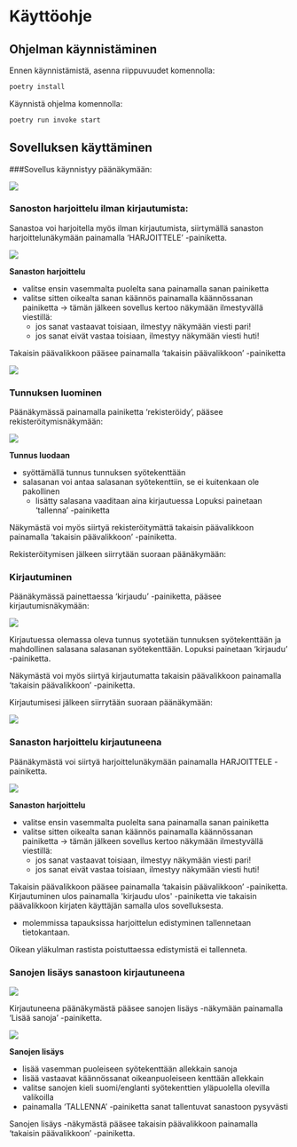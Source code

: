 # Käyttöohje

## Ohjelman käynnistäminen

Ennen käynnistämistä, asenna riippuvuudet komennolla:

```bash
poetry install
```

Käynnistä ohjelma komennolla:

```bash
poetry run invoke start
```

## Sovelluksen käyttäminen

###Sovellus käynnistyy päänäkymään:

![](./kuvat/main.png)


### Sanoston harjoittelu ilman kirjautumista:

Sanastoa voi harjoitella myös ilman kirjautumista, siirtymällä sanaston harjoittelunäkymään painamalla ‘HARJOITTELE’ -painiketta.

![](./kuvat/practice.png)

**Sanaston harjoittelu**
- valitse ensin vasemmalta puolelta sana painamalla sanan painiketta
- valitse sitten oikealta sanan käännös painamalla käännössanan painiketta
-> tämän jälkeen sovellus kertoo näkymään ilmestyvällä viestillä:
    - jos sanat vastaavat toisiaan, ilmestyy näkymään viesti pari! 
    - jos sanat eivät vastaa toisiaan, ilmestyy näkymään viesti huti!

Takaisin päävalikkoon pääsee painamalla ‘takaisin päävalikkoon’ -painiketta

![](./kuvat/main.png)


### Tunnuksen luominen

Päänäkymässä painamalla painiketta ‘rekisteröidy’, pääsee rekisteröitymisnäkymään:

![](./kuvat/register.png)

**Tunnus luodaan** 
- syöttämällä tunnus tunnuksen syötekenttään
- salasanan voi antaa salasanan syötekenttiin, se ei kuitenkaan ole pakollinen 
    - lisätty salasana vaaditaan aina kirjautuessa
Lopuksi painetaan ‘tallenna’ -painiketta

Näkymästä voi myös siirtyä rekisteröitymättä takaisin päävalikkoon painamalla
‘takaisin päävalikkoon’ -painiketta.

Rekisteröitymisen jälkeen siirrytään suoraan päänäkymään:

### Kirjautuminen

Päänäkymässä painettaessa ‘kirjaudu’ -painiketta, pääsee kirjautumisnäkymään:

![](./kuvat/login.png)

Kirjautuessa olemassa oleva tunnus syotetään tunnuksen syötekenttään ja mahdollinen
salasana salasanan syötekenttään.
Lopuksi painetaan ‘kirjaudu’ -painiketta.

Näkymästä voi myös siirtyä kirjautumatta takaisin päävalikkoon painamalla
‘takaisin päävalikkoon’ -painiketta.

Kirjautumisesi jälkeen siirrytään suoraan päänäkymään:

![](./kuvat/loginmain.png)

### Sanaston harjoittelu kirjautuneena

Päänäkymästä voi siirtyä harjoittelunäkymään painamalla HARJOITTELE -painiketta.

![](./kuvat/loginpractice.png)

**Sanaston harjoittelu**
- valitse ensin vasemmalta puolelta sana painamalla sanan painiketta
- valitse sitten oikealta sanan käännös painamalla käännössanan painiketta
-> tämän jälkeen sovellus kertoo näkymään ilmestyvällä viestillä:
    - jos sanat vastaavat toisiaan, ilmestyy näkymään viesti pari! 
    - jos sanat eivät vastaa toisiaan, ilmestyy näkymään viesti huti!

Takaisin päävalikkoon pääsee painamalla ‘takaisin päävalikkoon’ -painiketta.
Kirjautuminen ulos painamalla 'kirjaudu ulos' -painiketta vie takaisin päävalikkoon
kirjaten käyttäjän samalla ulos sovelluksesta.
- molemmissa tapauksissa harjoittelun edistyminen tallennetaan tietokantaan.

Oikean yläkulman rastista poistuttaessa edistymistä ei tallenneta.

### Sanojen lisäys sanastoon kirjautuneena

![](./kuvat/loginmain.png)

Kirjautuneena päänäkymästä pääsee sanojen lisäys -näkymään painamalla ‘Lisää sanoja’ -painiketta.


![](./kuvat/addwords.png)

**Sanojen lisäys**
- lisää vasemman puoleiseen syötekenttään allekkain sanoja
- lisää vastaavat käännössanat oikeanpuoleiseen kenttään allekkain
- valitse sanojen kieli suomi/englanti syötekenttien yläpuolella olevilla valikoilla
- painamalla ‘TALLENNA’ -painiketta sanat tallentuvat sanastoon pysyvästi

Sanojen lisäys -näkymästä pääsee takaisin päävalikkoon painamalla ‘takaisin päävalikkoon’ -painiketta.
